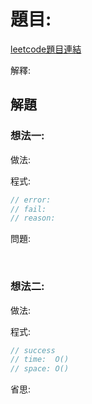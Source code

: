 # 題目: 

[leetcode題目連結]()

解釋:

## 解題

### 想法一:

做法:

程式:

```c++
// error: 
// fail:
// reason: 


```

問題:

<br/>

### 想法二:

做法:

程式:

```c++
// success
// time:  O()
// space: O()


```

省思: 